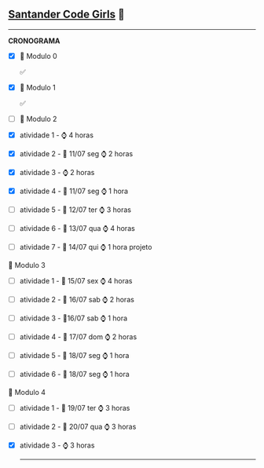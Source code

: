 ##           **<u>Santander Code Girls</u>** :girl:

------

**CRONOGRAMA**

- [x] :orange_book: Modulo 0

  :white_check_mark:

- [x] :orange_book: Modulo 1

  :white_check_mark:

- [ ] :orange_book: Modulo 2

- [x] atividade 1 - :watch: 4 horas

- [x] atividade 2 - :calendar: 11/07 seg :watch: 2 horas 

- [x] atividade 3 - :watch: 2 horas

- [x] atividade 4 - :calendar: 11/07 seg :watch: 1 hora 

- [ ] atividade 5 - :calendar: 12/07 ter :watch: 3 horas

- [ ] atividade 6 - :calendar: 13/07 qua :watch: 4 horas

- [ ] atividade 7 - :calendar: 14/07 qui :watch: 1 hora projeto

:orange_book: Modulo 3

- [ ] atividade 1 - :calendar: 15/07 sex :watch: 4 horas

- [ ] atividade 2 - :calendar: 16/07 sab :watch: 2 horas

- [ ] atividade 3 - :calendar:16/07 sab :watch: 1 hora

- [ ] atividade 4 - :calendar: 17/07 dom :watch: 2 horas

- [ ] atividade 5 - :calendar: 18/07 seg :watch: 1 hora

- [ ] atividade 6 - :calendar: 18/07 seg :watch: 1 hora

:orange_book: Modulo 4

- [ ] atividade 1 - :calendar: 19/07 ter :watch: 3 horas

- [ ] atividade 2 - :calendar: 20/07 qua :watch: 3 horas

- [x] atividade 3 - :watch: 3 horas

  ------

  